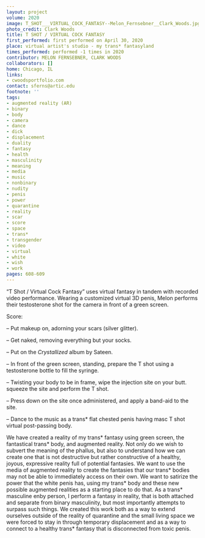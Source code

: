 ```yaml
---
layout: project
volume: 2020
image: T_SHOT___VIRTUAL_COCK_FANTASY--Melon_Fernsebner__Clark_Woods.jpg
photo_credit: Clark Woods
title: T SHOT / VIRTUAL COCK FANTASY
first_performed: first performed on April 30, 2020
place: virtual artist's studio - my trans* fantasyland
times_performed: performed -1 times in 2020
contributor: MELON FERNSEBNER, CLARK WOODS
collaborators: []
home: Chicago, IL
links:
- cwoodsportfolio.com
contact: sferns@artic.edu
footnote: ''
tags:
- augmented reality (AR)
- binary
- body
- camera
- dance
- dick
- displacement
- duality
- fantasy
- health
- masculinity
- meaning
- media
- music
- nonbinary
- nudity
- penis
- power
- quarantine
- reality
- scar
- score
- space
- trans*
- transgender
- video
- virtual
- white
- wish
- work
pages: 608-609
---
```


“T Shot / Virtual Cock Fantasy” uses virtual fantasy in tandem with recorded video performance. Wearing a customized virtual 3D penis, Melon performs their testosterone shot for the camera in front of a green screen. 

 

Score: 

– Put makeup on, adorning your scars (silver glitter).

– Get naked, removing everything but your socks.

– Put on the *Crystallized* album by Sateen. 

– In front of the green screen, standing, prepare the T shot using a testosterone bottle to fill the syringe.

– Twisting your body to be in frame, wipe the injection site on your butt. squeeze the site and perform the T shot.

– Press down on the site once administered, and apply a band-aid to the site.

– Dance to the music as a trans* flat chested penis having masc T shot virtual post-passing body.

 

We have created a reality of my trans* fantasy using green screen, the fantastical trans* body, and augmented reality. Not only do we wish to subvert the meaning of the phallus, but also to understand how we can create one that is not destructive but rather constructive of a healthy, joyous, expressive reality full of potential fantasies. We want to use the media of augmented reality to create the fantasies that our trans* bodies may not be able to immediately access on their own. We want to satirize the power that the white penis has, using my trans* body and these new possible augmented realities as a starting place to do that. As a trans* masculine enby person, I perform a fantasy in reality, that is both attached and separate from binary masculinity, but most importantly attempts to surpass such things. We created this work both as a way to extend ourselves outside of the reality of quarantine and the small living space we were forced to stay in through temporary displacement and as a way to connect to a healthy trans* fantasy that is disconnected from toxic penis.